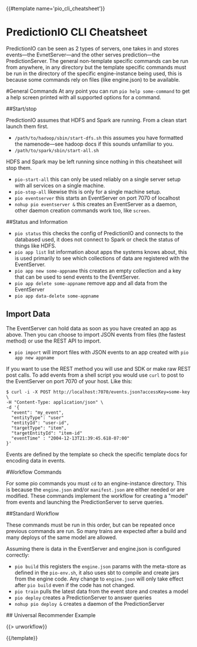 {{#template name='pio_cli_cheatsheet'}}
# PredictionIO CLI Cheatsheet

PredictionIO can be seen as 2 types of servers, one takes in and stores events&mdash;the EvnetServer&mdash;and the other serves prediction&mdash;the PredictionServer. The general non-template specific commands can be run from anywhere, in any directory but the template specific commands must be run in the directory of the specific engine-instance being used, this is because some commands rely on files (like engine.json) to be available.

#General Commands
At any point you can run `pio help some-command` to get a help screen printed with all supported options for a command.

##Start/stop

PredictionIO assumes that HDFS and Spark are running. From a clean start launch them first.

 - `/path/to/hadoop/sbin/start-dfs.sh` this assumes you have formatted the namenode&mdash;see hadoop docs if this sounds unfamiliar to you.
 - `/path/to/spark/sbin/start-all.sh`
 
HDFS and Spark may be left running since nothing in this cheatsheet will stop them.

 - `pio-start-all` this can only be used reliably on a single server setup with all services on a single machine.
 - `pio-stop-all` likewise this is only for a single machine setup.
 - `pio eventserver` this starts an EventServer on port 7070 of localhost
 - `nohup pio eventserver &` this creates an EventServer as a daemon, other daemon creation commands work too, like `screen`.
 
##Status and Information

 - `pio status` this checks the config of PredictionIO and connects to the databased used, it does not connect to Spark or check the status of things like HDFS.
 - `pio app list` list information about apps the systems knows about, this is used primarily to see which collections of data are registered with the EventServer.
 - `pio app new some-appname` this creates an empty collection and a key that can be used to send events to the EventServer.
 - `pio app delete some-appname` remove app and all data from the EventServer
 - `pio app data-delete some-appname`

## Import Data

The EventServer can hold data as soon as you have created an app as above. Then you can choose to import JSON events from files (the fastest method) or use the REST API to import.

 - `pio import` will import files with JSON events to an app created with `pio app new appname`

If you want to use the REST method you will use and SDK or make raw REST post calls. To add events from a shell script you would use `curl` to post to the EventServer on port 7070 of your host. Like this:

    $ curl -i -X POST http://localhost:7070/events.json?accessKey=some-key \
    -H "Content-Type: application/json" \
    -d '{
      "event": "my_event",
      "entityType": "user"
      "entityId": "user-id",
      "targetType": "item",
      "targetEntityId": "item-id"
      "eventTime" : "2004-12-13T21:39:45.618-07:00"
    }'

Events are defined by the template so check the specific template docs for encoding data in events.

#Workflow Commands

For some pio commands you must `cd` to an engine-instance directory. This is because the `engine.json` and/or `manifest.json` are either needed or are modified. These commands implement the workflow for creating a "model" from events and launching the PredictionServer to serve queries.

##Standard Workflow

These commands must be run in this order, but can be repeated once previous commands are run. So many trains are expected after a build and many deploys of the same model are allowed.

Assuming there is data in the EventServer and engine.json is configured correctly:

 - `pio build` this registers the `engine.json` params with the meta-store as defined in the `pio-env.sh`, it also uses sbt to compile and create jars from the engine code. Any change to `engine.json` will only take effect after `pio build` even if the code has not changed.
 - `pio train` pulls the latest data from the event store and creates a model
 - `pio deploy` creates a PredictionServer to answer queries
 - `nohup pio deploy &` creates a daemon of the PredictionServer
  
##<a id='ur-workflow'></a> Universal Recommender Example

{{> urworkflow}}
 
{{/template}}
